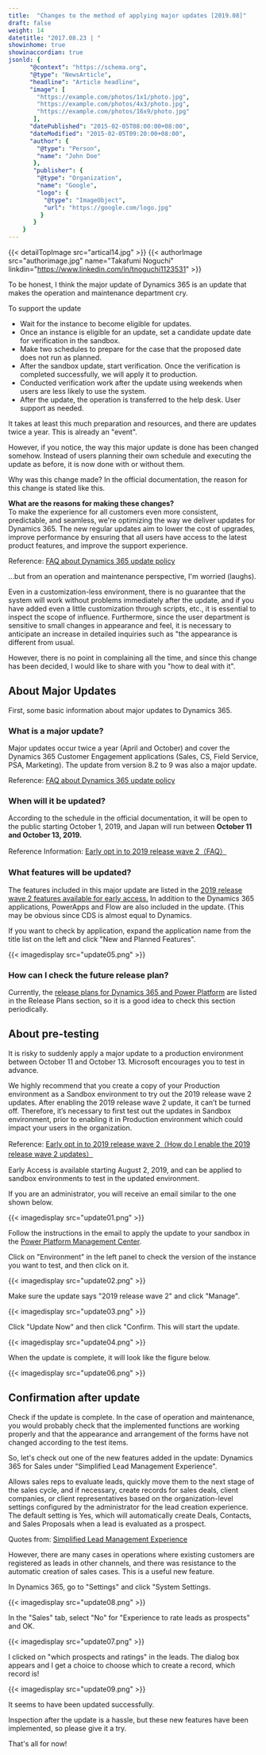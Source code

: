 ```yaml
---
title:  "Changes to the method of applying major updates [2019.08]"
draft: false
weight: 14
datetitle: "2017.08.23 | "
showinhome: true
showinaccordian: true
jsonld: {
      "@context": "https://schema.org",
      "@type": "NewsArticle",
      "headline": "Article headline",
      "image": [
        "https://example.com/photos/1x1/photo.jpg",
        "https://example.com/photos/4x3/photo.jpg",
        "https://example.com/photos/16x9/photo.jpg"
       ],
      "datePublished": "2015-02-05T08:00:00+08:00",
      "dateModified": "2015-02-05T09:20:00+08:00",
      "author": {
        "@type": "Person",
        "name": "John Doe"
       },
       "publisher": {
        "@type": "Organization",
        "name": "Google",
        "logo": {
          "@type": "ImageObject",
          "url": "https://google.com/logo.jpg"
         }
       }
    }
---
```

{{< detailTopImage src="artical14.jpg" >}}
{{< authorImage src="authorimage.jpg" name="Takafumi Noguchi" linkdin="https://www.linkedin.com/in/tnoguchi1123531" >}}
<!-- Intro  -->
To be honest, I think the major update of Dynamics 365 is an update that makes the operation and maintenance department cry.

To support the update
* Wait for the instance to become eligible for updates.
* Once an instance is eligible for an update, set a candidate update date for verification in the sandbox.
* Make two schedules to prepare for the case that the proposed date does not run as planned.
* After the sandbox update, start verification. Once the verification is completed successfully, we will apply it to production.
* Conducted verification work after the update using weekends when users are less likely to use the system.
* After the update, the operation is transferred to the help desk. User support as needed.

It takes at least this much preparation and resources, and there are updates twice a year. This is already an "event".

However, if you notice, the way this major update is done has been changed somehow. Instead of users planning their own schedule and executing the update as before, it is now done with or without them.

Why was this change made? In the official documentation, the reason for this change is stated like this.

<!-- Quate Box -->
**What are the reasons for making these changes?**    
To make the experience for all customers even more consistent, predictable, and seamless, we're optimizing the way we deliver updates for Dynamics 365. The new regular updates aim to lower the cost of upgrades, improve performance by ensuring that all users have access to the latest product features, and improve the support experience.

Reference: [FAQ about Dynamics 365 update policy](https://docs.microsoft.com/ja-jp/dynamics365/get-started/faq-update-policy)

...but from an operation and maintenance perspective, I'm worried (laughs).

Even in a customization-less environment, there is no guarantee that the system will work without problems immediately after the update, and if you have added even a little customization through scripts, etc., it is essential to inspect the scope of influence. Furthermore, since the user department is sensitive to small changes in appearance and feel, it is necessary to anticipate an increase in detailed inquiries such as "the appearance is different from usual.

However, there is no point in complaining all the time, and since this change has been decided, I would like to share with you "how to deal with it".


## About Major Updates
First, some basic information about major updates to Dynamics 365.

### What is a major update?
Major updates occur twice a year (April and October) and cover the Dynamics 365 Customer Engagement applications (Sales, CS, Field Service, PSA, Marketing). The update from version 8.2 to 9 was also a major update.

Reference: [FAQ about Dynamics 365 update policy](https://docs.microsoft.com/ja-jp/dynamics365/get-started/faq-update-policy)

### When will it be updated?
According to the schedule in the official documentation, it will be open to the public starting October 1, 2019, and Japan will run between **October 11 and October 13, 2019.**

Reference Information: [Early opt in to 2019 release wave 2（FAQ）](https://docs.microsoft.com/ja-jp/power-platform/admin/preview-october-2019-updates#faq)

### What features will be updated?
The features included in this major update are listed in the [2019 release wave 2 features available for early access.](https://docs.microsoft.com/ja-jp/dynamics365-release-plan/2019wave2/features-ready-early-access) In addition to the Dynamics 365 applications, PowerApps and Flow are also included in the update. (This may be obvious since CDS is almost equal to Dynamics.

If you want to check by application, expand the application name from the title list on the left and click "New and Planned Features".

<!-- Image= update05.png -->
{{< imagedisplay src="update05.png" >}}

### How can I check the future release plan?
Currently, the [release plans for Dynamics 365 and Power Platform](https://docs.microsoft.com/ja-jp/dynamics365/release-plans/index#pivot=pp-relplan&panel=pprelplan) are listed in the Release Plans section, so it is a good idea to check this section periodically.

## About pre-testing
It is risky to suddenly apply a major update to a production environment between October 11 and October 13. Microsoft encourages you to test in advance.

<!-- Quate Box -->
We highly recommend that you create a copy of your Production environment as a Sandbox environment to try out the 2019 release wave 2 updates. After enabling the 2019 release wave 2 update, it can’t be turned off. Therefore, it’s necessary to first test out the updates in Sandbox environment, prior to enabling it in Production environment which could impact your users in the organization.

Reference: [Early opt in to 2019 release wave 2（How do I enable the 2019 release wave 2 updates）](https://docs.microsoft.com/ja-jp/power-platform/admin/preview-october-2019-updates#how-do-i-enable-the-2019-release-wave-2-updates)

Early Access is available starting August 2, 2019, and can be applied to sandbox environments to test in the updated environment.

If you are an administrator, you will receive an email similar to the one shown below.
<!-- Image= update01.png -->
{{< imagedisplay src="update01.png" >}}

Follow the instructions in the email to apply the update to your sandbox in the [Power Platform Management Center](https://admin.powerplatform.microsoft.com/).

Click on "Environment" in the left panel to check the version of the instance you want to test, and then click on it.
<!-- Image= update02.png -->
{{< imagedisplay src="update02.png" >}}

Make sure the update says "2019 release wave 2" and click "Manage".
<!-- Image= update03.png -->
{{< imagedisplay src="update03.png" >}}

Click "Update Now" and then click "Confirm. This will start the update.
<!-- Image= update04.png -->
{{< imagedisplay src="update04.png" >}}

When the update is complete, it will look like the figure below.
<!-- Image= update06.png -->
{{< imagedisplay src="update06.png" >}}

## Confirmation after update
Check if the update is complete. In the case of operation and maintenance, you would probably check that the implemented functions are working properly and that the appearance and arrangement of the forms have not changed according to the test items.

So, let's check out one of the new features added in the update: Dynamics 365 for Sales under "Simplified Lead Management Experience".

<!-- Quate Box -->
Allows sales reps to evaluate leads, quickly move them to the next stage of the sales cycle, and if necessary, create records for sales deals, client companies, or client representatives based on the organization-level settings configured by the administrator for the lead creation experience. The default setting is Yes, which will automatically create Deals, Contacts, and Sales Proposals when a lead is evaluated as a prospect.

Quotes from: [Simplified Lead Management Experience](https://docs.microsoft.com/ja-jp/dynamics365-release-plan/2019wave2/dynamics365-sales/simplified-lead-management-experience)

However, there are many cases in operations where existing customers are registered as leads in other channels, and there was resistance to the automatic creation of sales cases. This is a useful new feature.

In Dynamics 365, go to "Settings" and click "System Settings.
<!-- Image= update08.png -->
{{< imagedisplay src="update08.png" >}}

In the "Sales" tab, select "No" for "Experience to rate leads as prospects" and OK.
<!-- Image= update07.png -->
{{< imagedisplay src="update07.png" >}}

I clicked on "which prospects and ratings" in the leads. The dialog box appears and I get a choice to choose which to create a record, which record is!
<!-- Image= update09.png -->
{{< imagedisplay src="update09.png" >}}

It seems to have been updated successfully.

Inspection after the update is a hassle, but these new features have been implemented, so please give it a try.

That's all for now!